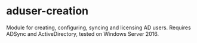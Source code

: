 # aduser-creation

Module for creating, configuring, syncing and licensing AD users. Requires ADSync and ActiveDirectory, tested on Windows Server 2016.
